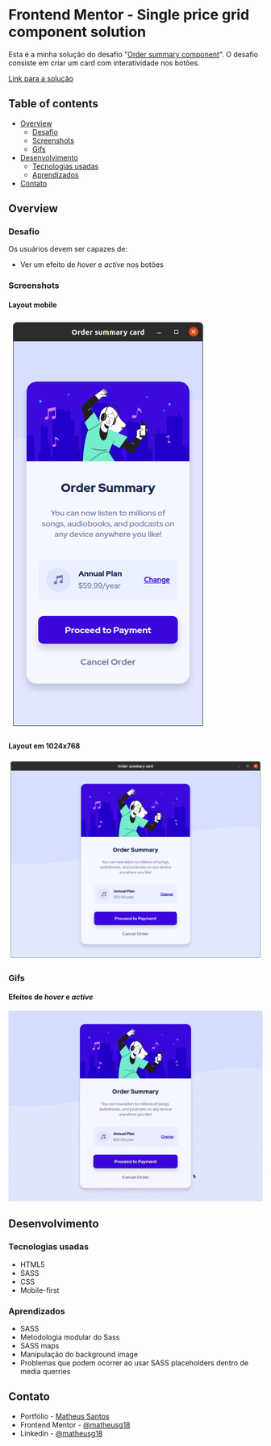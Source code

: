 # Frontend Mentor - Single price grid component solution

Esta é a minha solução do desafio "[Order summary component](https://www.frontendmentor.io/challenges/order-summary-component-QlPmajDUj)". O desafio consiste em criar um card com interatividade nos botões.

[Link para a solução](https://matheusg18.github.io/order-summary-component/)

## Table of contents

- [Overview](#overview)
  - [Desafio](#desafio)
  - [Screenshots](#screenshots)
  - [Gifs](#gifs)
- [Desenvolvimento](#desenvolvimento)
  - [Tecnologias usadas](#tecnologias-usadas)
  - [Aprendizados](#aprendizados)
- [Contato](#contato)

## Overview

### Desafio

Os usuários devem ser capazes de:

- Ver um efeito de _hover_ e _active_ nos botões

### Screenshots

#### Layout mobile

![mobile layout](./resources/mobile.png)

#### Layout em 1024x768

![1024x768](./resources/1024x768.png)

### Gifs

#### Efeitos de _hover_ e _active_

![hover no botão](./resources/button-interations.gif)

## Desenvolvimento

### Tecnologias usadas

- HTML5
- SASS
- CSS
- Mobile-first

### Aprendizados

- SASS
- Metodologia modular do Sass
- SASS maps
- Manipulação do background image
- Problemas que podem ocorrer ao usar SASS placeholders dentro de media querries

## Contato

- Portfólio - [Matheus Santos](https://matheusg18.github.io/)
- Frontend Mentor - [@matheusg18](https://www.frontendmentor.io/profile/matheusg18)
- Linkedin - [@matheusg18](https://www.linkedin.com/in/matheusg18/)
